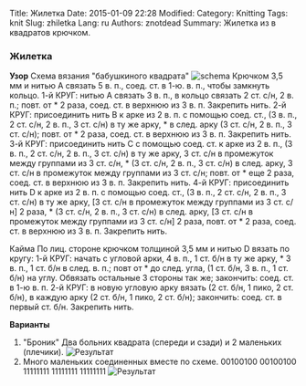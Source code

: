 Title: Жилетка
Date: 2015-01-09 22:28
Modified: 
Category: Knitting
Tags: knit
Slug: zhiletka
Lang: ru
Authors: znotdead
Summary: Жилетка из в квадратов крючком.

### Жилетка

**Узор**
Схема вязания "бабушкиного квадрата"
![schema](static/img/knitting/zhiletka/schema.jpg)
Крючком 3,5 мм и нитью А связать 5 в. п., соед. ст. в 1-ю. в. п., чтобы замкнуть кольцо.
1-й КРУГ: нитью А связать 3 в. п., в кольцо связать 2 ст. с/н, 2 в. п.; повт. от * 2 раза, соед. ст. в верхнюю из 3 в. п. Закрепить нить.
2-й КРУГ: присоединить нить В к арке из 2 в. п. с помощью соед. ст., (3 в. п., 2 ст. с/н, 2 в. п., 3 ст. с/н) в ту же арку, * в след. арку (3 ст. с/н, 2 в. п., 3 ст. с/н); повт. от * 2 раза, соед. ст. в верхнюю из 3 в. п. Закрепить нить.
3-й КРУГ: присоединить нить С с помощью соед. ст. к арке из 2 в. п., (3 в. п., 2 ст. с/н, 2 в. п., 3 ст. с/н) в ту же арку, 3 ст. с/н в промежуток между группами из 3 ст. с/н, * (3 ст. с/н, 2 в. п., 3 ст. с/н) в след. арку, 3 ст. с/н в промежуток между группами из 3 ст. с/н; повт. от * еще 2 раза, соед. ст. в верхнюю из 3 в. п. Закрепить нить.
4-й КРУГ: присоединить нить D к арке из 2 в. п. с помощью соед. ст., (3 в. п., 2 ст. с/н, 2 в. п., 3 ст. с/н) в ту же арку, [3 ст. с/н в промежуток между группами из 3 ст. с/н] 2 раза, * (3 ст. с/н, 2 в. п., 3 ст. с/н) в след. арку, [3 ст. с/н в промежуток между группами из 3 ст. с/н] 2 раза, повт. от * 2 раза, соед. ст. в верхнюю из 3 в. п. Закрепить нить.

Кайма
По лиц. стороне крючком толщиной 3,5 мм и нитью D вязать по кругу:
1-й КРУГ: начать с угловой арки, 4 в. п., 1 ст. б/н в ту же арку, * 3 в. п., 1 ст. б/н в след. в. п.; повт от * до след. угла, (1 ст. б/н, 3 в. п., 1 ст. б/н) на углу. Обвязать остальные 3 стороны так же; закончить: соед. ст. в 1-ю в. п.
2-й КРУГ: в новую угловую арку вязать (2 ст. б/н, 1 пико, 2 ст. б/н), в каждую арку (2 ст. б/н, 1 пико, 2 ст. б/н); закончить: соед. ст. в первый ст. б/н. Закрепить нить.

**Варианты**

1. "Броник" Два больних квадрата (спереди и сзади) и 2 маленьких (плечики).
![Результат](static/img/knitting/zhiletka/zhiletka_1.jpg)
2. Много маленьких соединенных вместе по схеме.
00100100
00100100
11111111
11111111
11111111
![Результат](static/img/knitting/zhiletka/result.jpg)

